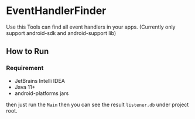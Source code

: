 # EventHandlerFinder

Use this Tools can find all event handlers in your apps. (Currently only support android-sdk and android-support lib)

## How to Run

### Requirement

- JetBrains Intelli IDEA 
- Java 11+
- android-platforms jars

then just run the `Main` then you can see the result `listener.db` under project root.